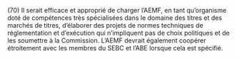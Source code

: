 (70) Il serait efficace et approprié de charger l’AEMF, en tant qu’organisme doté de compétences très spécialisées dans le domaine des titres et des marchés de titres, d’élaborer des projets de normes techniques de réglementation et d’exécution qui n’impliquent pas de choix politiques et de les soumettre à la Commission. L’AEMF devrait également coopérer étroitement avec les membres du SEBC et l’ABE lorsque cela est spécifié.